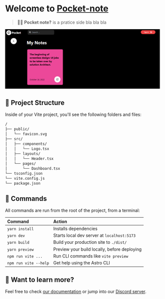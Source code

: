 # Welcome to [Pocket-note](http://localhost:5171)


> 🧑‍🚀 **Pocket note?** is a pratice side bla bla bla

![basics](./public/preview.png)


## 🚀 Project Structure

Inside of your Vite project, you'll see the following folders and files:

```
/
├── public/
│   └── favicon.svg
├── src/
│   ├── components/
│   │   └── Logo.tsx
│   ├── layouts/
│   │   └── Header.tsx
│   └── pages/
│       └── Dashboard.tsx
└── tsconfig.json
└── vite.config.js
└── package.json
```

## 🧞 Commands

All commands are run from the root of the project, from a terminal:

| Command                | Action                                             |
| :--------------------- | :------------------------------------------------- |
| `yarn install`          | Installs dependencies                              |
| `yarn dev`          | Starts local dev server at `localhost:5173`        |
| `yarn build`        | Build your production site to `./dist/`            |
| `yarn preview`      | Preview your build locally, before deploying       |
| `npm run vite ...`    | Run CLI commands like `vite preview` |
| `npm run vite --help` | Get help using the Astro CLI                       |

## 👀 Want to learn more?

Feel free to check [our documentation](https://) or jump into our [Discord server](https://).
